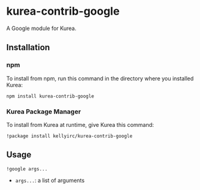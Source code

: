 # kurea-contrib-google

A Google module for Kurea.

## Installation

### npm

To install from npm, run this command in the directory where you installed Kurea:

`npm install kurea-contrib-google`

### Kurea Package Manager

To install from Kurea at runtime, give Kurea this command:

`!package install kellyirc/kurea-contrib-google`

## Usage

`!google args...`

 - `args...`: a list of arguments
 